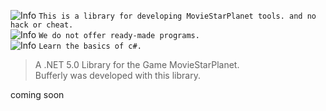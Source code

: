 ![Info](https://placehold.it/15/F09B9D/000000?text=+) `This is a library for developing MovieStarPlanet tools. and no hack or cheat.`   
![Info](https://placehold.it/15/F09B9D/000000?text=+) `We do not offer ready-made programs.`    
![Info](https://placehold.it/15/F09B9D/000000?text=+) `Learn the basics of c#.`  

> A .NET 5.0 Library for the Game MovieStarPlanet.  
> Bufferly was developed with this library. 
 
coming soon
